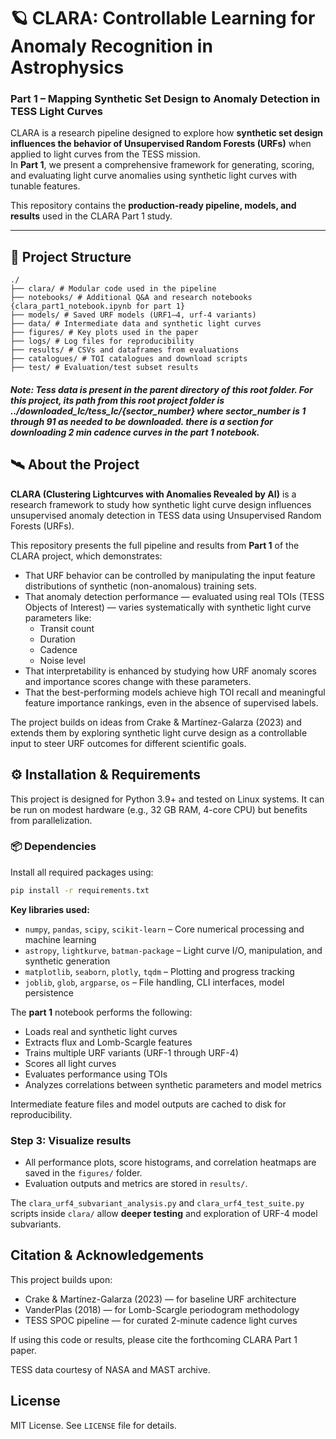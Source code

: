 # 🪐 CLARA: Controllable Learning for Anomaly Recognition in Astrophysics  
### Part 1 – Mapping Synthetic Set Design to Anomaly Detection in TESS Light Curves

CLARA is a research pipeline designed to explore how **synthetic set design influences the behavior of Unsupervised Random Forests (URFs)** when applied to light curves from the TESS mission.  
In **Part 1**, we present a comprehensive framework for generating, scoring, and evaluating light curve anomalies using synthetic light curves with tunable features.

This repository contains the **production-ready pipeline, models, and results** used in the CLARA Part 1 study.

---

## 📂 Project Structure
<pre><code>./
├── clara/ # Modular code used in the pipeline
├── notebooks/ # Additional Q&A and research notebooks {clara_part1_notebook.ipynb for part 1}
├── models/ # Saved URF models (URF1–4, urf-4 variants)
├── data/ # Intermediate data and synthetic light curves
├── figures/ # Key plots used in the paper
├── logs/ # Log files for reproducibility
├── results/ # CSVs and dataframes from evaluations
├── catalogues/ # TOI catalogues and download scripts
├── test/ # Evaluation/test subset results</code></pre>

##### Note: Tess data is present in the parent directory of this root folder. For this project, its path from this root project folder is ../downloaded_lc/tess_lc/{sector_number} where sector_number is 1 through 91 as needed to be downloaded. there is a section for downloading 2 min cadence curves in the part 1 notebook.

## 🛰️ About the Project

**CLARA (Clustering Lightcurves with Anomalies Revealed by AI)** is a research framework to study how synthetic light curve design influences unsupervised anomaly detection in TESS data using Unsupervised Random Forests (URFs).

This repository presents the full pipeline and results from **Part 1** of the CLARA project, which demonstrates:

- That URF behavior can be controlled by manipulating the input feature distributions of synthetic (non-anomalous) training sets.
- That anomaly detection performance — evaluated using real TOIs (TESS Objects of Interest) — varies systematically with synthetic light curve parameters like:
  - Transit count
  - Duration
  - Cadence
  - Noise level
- That interpretability is enhanced by studying how URF anomaly scores and importance scores change with these parameters.
- That the best-performing models achieve high TOI recall and meaningful feature importance rankings, even in the absence of supervised labels.

The project builds on ideas from Crake & Martínez-Galarza (2023) and extends them by exploring synthetic light curve design as a controllable input to steer URF outcomes for different scientific goals.

## ⚙️ Installation & Requirements

This project is designed for Python 3.9+ and tested on Linux systems. It can be run on modest hardware (e.g., 32 GB RAM, 4-core CPU) but benefits from parallelization.

### 📦 Dependencies

Install all required packages using:

```bash
pip install -r requirements.txt
```

**Key libraries used:**

- `numpy`, `pandas`, `scipy`, `scikit-learn` – Core numerical processing and machine learning
- `astropy`, `lightkurve`, `batman-package` – Light curve I/O, manipulation, and synthetic generation
- `matplotlib`, `seaborn`, `plotly`, `tqdm` – Plotting and progress tracking
- `joblib`, `glob`, `argparse`, `os` – File handling, CLI interfaces, model persistence


The **part 1** notebook performs the following:

- Loads real and synthetic light curves
- Extracts flux and Lomb-Scargle features
- Trains multiple URF variants (URF-1 through URF-4)
- Scores all light curves
- Evaluates performance using TOIs
- Analyzes correlations between synthetic parameters and model metrics

Intermediate feature files and model outputs are cached to disk for reproducibility.

### Step 3: Visualize results
- All performance plots, score histograms, and correlation heatmaps are saved in the `figures/` folder.
- Evaluation outputs and metrics are stored in `results/`.

The `clara_urf4_subvariant_analysis.py` and `clara_urf4_test_suite.py` scripts inside `clara/` allow **deeper testing** and exploration of URF-4 model subvariants.

## Citation & Acknowledgements

This project builds upon:

- Crake & Martínez-Galarza (2023) — for baseline URF architecture
- VanderPlas (2018) — for Lomb-Scargle periodogram methodology
- TESS SPOC pipeline — for curated 2-minute cadence light curves

If using this code or results, please cite the forthcoming CLARA Part 1 paper.

TESS data courtesy of NASA and MAST archive.

## License

MIT License. See `LICENSE` file for details.